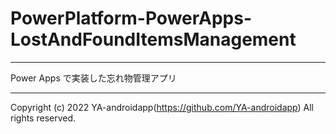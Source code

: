 # PowerPlatform-PowerApps-LostAndFoundItemsManagement

---

Power Apps で実装した忘れ物管理アプリ

---

Copyright (c) 2022 YA-androidapp(https://github.com/YA-androidapp) All rights reserved.
